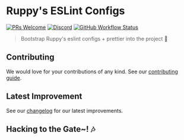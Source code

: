 # Ruppy's ESLint Configs

[![PRs Welcome](https://img.shields.io/badge/PRs-welcome-brightgreen.svg?style=flat-square)](http://makeapullrequest.com)
[![Discord](https://img.shields.io/discord/340308951826694157?style=flat-square&logo=discord&label=chat+and+discuss)](https://discord.gg/Zw8d3wy "Emperor Ruppy's Kingdom")
[![GitHub Workflow Status](https://img.shields.io/github/workflow/status/Ruppyio/eslint-configs/CI%20-%20Test?label=test&logo=github&style=flat-square)](https://github.com/Ruppyio/eslint-configs/actions)

> Bootstrap Ruppy's eslint configs + prettier into the project 🚀

## Contributing

We would love for your contributions of any kind. See our [contributing guide](CONTRIBUTING.md).

## Latest Improvement

See our [changelog](CHANGELOG.md) for our latest improvements.

## Hacking to the Gate~! 🎶
